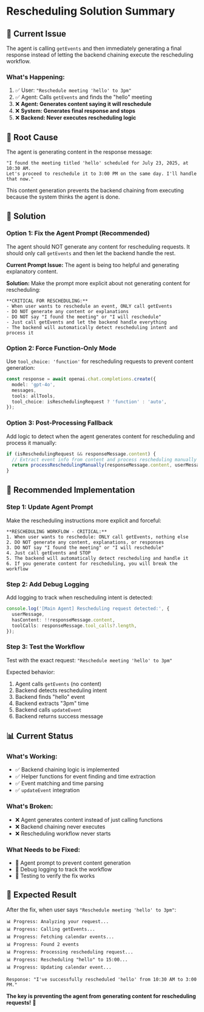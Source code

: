 # Rescheduling Solution Summary

## 🐛 **Current Issue**

The agent is calling `getEvents` and then immediately generating a final response instead of letting the backend chaining execute the rescheduling workflow.

### **What's Happening:**

1. ✅ User: `"Reschedule meeting 'hello' to 3pm"`
2. ✅ Agent: Calls `getEvents` and finds the "hello" meeting
3. ❌ **Agent: Generates content saying it will reschedule**
4. ❌ **System: Generates final response and stops**
5. ❌ **Backend: Never executes rescheduling logic**

## 🔧 **Root Cause**

The agent is generating content in the response message:

```
"I found the meeting titled 'hello' scheduled for July 23, 2025, at 10:30 AM.
Let's proceed to reschedule it to 3:00 PM on the same day. I'll handle that now."
```

This content generation prevents the backend chaining from executing because the system thinks the agent is done.

## 🎯 **Solution**

### **Option 1: Fix the Agent Prompt (Recommended)**

The agent should NOT generate any content for rescheduling requests. It should only call `getEvents` and then let the backend handle the rest.

**Current Prompt Issue:**
The agent is being too helpful and generating explanatory content.

**Solution:**
Make the prompt more explicit about not generating content for rescheduling:

```
**CRITICAL FOR RESCHEDULING:**
- When user wants to reschedule an event, ONLY call getEvents
- DO NOT generate any content or explanations
- DO NOT say "I found the meeting" or "I will reschedule"
- Just call getEvents and let the backend handle everything
- The backend will automatically detect rescheduling intent and process it
```

### **Option 2: Force Function-Only Mode**

Use `tool_choice: 'function'` for rescheduling requests to prevent content generation:

```typescript
const response = await openai.chat.completions.create({
  model: 'gpt-4o',
  messages,
  tools: allTools,
  tool_choice: isReschedulingRequest ? 'function' : 'auto',
});
```

### **Option 3: Post-Processing Fallback**

Add logic to detect when the agent generates content for rescheduling and process it manually:

```typescript
if (isReschedulingRequest && responseMessage.content) {
  // Extract event info from content and process rescheduling manually
  return processReschedulingManually(responseMessage.content, userMessage);
}
```

## 🚀 **Recommended Implementation**

### **Step 1: Update Agent Prompt**

Make the rescheduling instructions more explicit and forceful:

```
**RESCHEDULING WORKFLOW - CRITICAL:**
1. When user wants to reschedule: ONLY call getEvents, nothing else
2. DO NOT generate any content, explanations, or responses
3. DO NOT say "I found the meeting" or "I will reschedule"
4. Just call getEvents and STOP
5. The backend will automatically detect rescheduling and handle it
6. If you generate content for rescheduling, you will break the workflow
```

### **Step 2: Add Debug Logging**

Add logging to track when rescheduling intent is detected:

```typescript
console.log('[Main Agent] Rescheduling request detected:', {
  userMessage,
  hasContent: !!responseMessage.content,
  toolCalls: responseMessage.tool_calls?.length,
});
```

### **Step 3: Test the Workflow**

Test with the exact request: `"Reschedule meeting 'hello' to 3pm"`

Expected behavior:

1. Agent calls `getEvents` (no content)
2. Backend detects rescheduling intent
3. Backend finds "hello" event
4. Backend extracts "3pm" time
5. Backend calls `updateEvent`
6. Backend returns success message

## 📊 **Current Status**

### **What's Working:**

- ✅ Backend chaining logic is implemented
- ✅ Helper functions for event finding and time extraction
- ✅ Event matching and time parsing
- ✅ `updateEvent` integration

### **What's Broken:**

- ❌ Agent generates content instead of just calling functions
- ❌ Backend chaining never executes
- ❌ Rescheduling workflow never starts

### **What Needs to be Fixed:**

- 🔧 Agent prompt to prevent content generation
- 🔧 Debug logging to track the workflow
- 🔧 Testing to verify the fix works

## 🎉 **Expected Result**

After the fix, when user says `"Reschedule meeting 'hello' to 3pm"`:

```
📊 Progress: Analyzing your request...
📊 Progress: Calling getEvents...
📊 Progress: Fetching calendar events...
📊 Progress: Found 2 events
📊 Progress: Processing rescheduling request...
📊 Progress: Rescheduling "hello" to 15:00...
📊 Progress: Updating calendar event...

Response: "I've successfully rescheduled 'hello' from 10:30 AM to 3:00 PM."
```

**The key is preventing the agent from generating content for rescheduling requests!** 🎯
